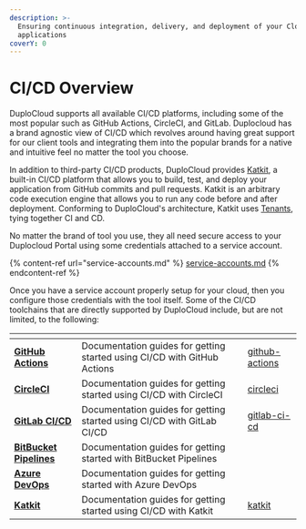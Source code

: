 ```yaml
---
description: >-
  Ensuring continuous integration, delivery, and deployment of your Cloud
  applications
coverY: 0
---
```


# CI/CD Overview

DuploCloud supports all available CI/CD platforms, including some of the most popular such as GitHub Actions, CircleCI, and GitLab. Duplocloud has a brand agnostic view of CI/CD which revolves around having great support for our client tools and integrating them into the popular brands for a native and intuitive feel no matter the tool you choose.&#x20;

In addition to third-party CI/CD products, DuploCloud provides [Katkit](katkit/), a built-in CI/CD platform that allows you to build, test, and deploy your application from GitHub commits and pull requests. Katkit is an arbitrary code execution engine that allows you to run any code before and after deployment. Conforming to DuploCloud's architecture, Katkit uses [Tenants](../welcome-to-duplocloud/duplocloud-common-components/tenant.md), tying together CI and CD.

No matter the brand of tool you use, they all need secure access to your Duplocloud Portal using some credentials attached to a service account.&#x20;

{% content-ref url="service-accounts.md" %}
[service-accounts.md](service-accounts.md)
{% endcontent-ref %}

Once you have a service account properly setup for your cloud, then you configure those credentials with the tool itself. Some of the CI/CD toolchains that are directly supported by DuploCloud include, but are not limited, to the following:

<table data-view="cards"><thead><tr><th></th><th></th><th data-hidden data-card-target data-type="content-ref"></th></tr></thead><tbody><tr><td><a href="github-actions/"><strong>GitHub Actions</strong></a></td><td>Documentation guides for getting started using CI/CD with GitHub Actions</td><td><a href="github-actions/">github-actions</a></td></tr><tr><td><a href="circleci/"><strong>CircleCI</strong></a></td><td>Documentation guides for getting started using CI/CD with CircleCI</td><td><a href="circleci/">circleci</a></td></tr><tr><td><a href="gitlab-ci-cd/"><strong>GitLab CI/CD</strong></a></td><td>Documentation guides for getting started using CI/CD with GitLab CI/CD</td><td><a href="gitlab-ci-cd/">gitlab-ci-cd</a></td></tr><tr><td><a href="bitbucket-pipelines/"><strong>BitBucket Pipelines</strong></a></td><td>Documentation guides for getting started with BitBucket Pipelines</td><td></td></tr><tr><td><a href="azure-pipelines/"><strong>Azure DevOps</strong></a></td><td>Documentation guides for getting started with Azure DevOps</td><td></td></tr><tr><td><a href="katkit/"><strong>Katkit</strong></a></td><td>Documentation guides for getting started using CI/CD with Katkit</td><td><a href="katkit/">katkit</a></td></tr></tbody></table>
